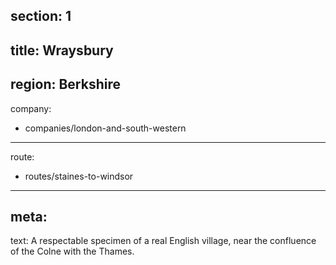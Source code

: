 section: 1
----
title: Wraysbury
----
region: Berkshire
----
company:
- companies/london-and-south-western
----
route:
- routes/staines-to-windsor
----
meta:
----
text: A respectable specimen of a real English village, near the confluence of the Colne with the Thames.
